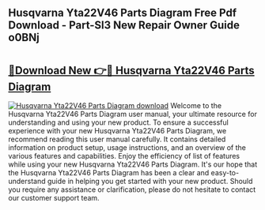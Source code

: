 ## Husqvarna Yta22V46 Parts Diagram Free Pdf Download - Part-Sl3 New Repair Owner Guide o0BNj

# <h2><a href="http://dfkqst.blite.top/?on=Husqvarna+Yta22V46+Parts+Diagram">🔗Download New 👉🔴 Husqvarna Yta22V46 Parts Diagram</a></h2>

[![Husqvarna Yta22V46 Parts Diagram download](https://i.imgur.com/lujVjoI.png)](http://dfkqst.blite.top/?on=Husqvarna+Yta22V46+Parts+Diagram)
Welcome to the Husqvarna Yta22V46 Parts Diagram user manual, your ultimate resource for understanding and using your new product. To ensure a successful experience with your new Husqvarna Yta22V46 Parts Diagram, we recommend reading this user manual carefully. It contains detailed information on product setup, usage instructions, and an overview of the various features and capabilities. Enjoy the efficiency of list of features while using your new Husqvarna Yta22V46 Parts Diagram. It's our hope that the Husqvarna Yta22V46 Parts Diagram has been a clear and easy-to-understand guide in helping you get started with your new product. Should you require any assistance or clarification, please do not hesitate to contact our customer support team.
